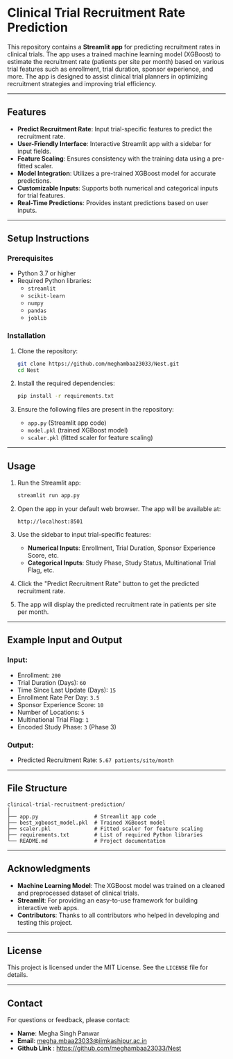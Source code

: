 # Clinical Trial Recruitment Rate Prediction

This repository contains a **Streamlit app** for predicting recruitment rates in clinical trials. The app uses a trained machine learning model (XGBoost) to estimate the recruitment rate (patients per site per month) based on various trial features such as enrollment, trial duration, sponsor experience, and more. The app is designed to assist clinical trial planners in optimizing recruitment strategies and improving trial efficiency.

---

## Features

- **Predict Recruitment Rate**: Input trial-specific features to predict the recruitment rate.
- **User-Friendly Interface**: Interactive Streamlit app with a sidebar for input fields.
- **Feature Scaling**: Ensures consistency with the training data using a pre-fitted scaler.
- **Model Integration**: Utilizes a pre-trained XGBoost model for accurate predictions.
- **Customizable Inputs**: Supports both numerical and categorical inputs for trial features.
- **Real-Time Predictions**: Provides instant predictions based on user inputs.

---

## Setup Instructions

### Prerequisites

- Python 3.7 or higher
- Required Python libraries:
  - `streamlit`
  - `scikit-learn`
  - `numpy`
  - `pandas`
  - `joblib`

### Installation

1. Clone the repository:
   ```bash
   git clone https://github.com/meghambaa23033/Nest.git
   cd Nest
   ```

2. Install the required dependencies:
   ```bash
   pip install -r requirements.txt
   ```

3. Ensure the following files are present in the repository:
   - `app.py` (Streamlit app code)
   - `model.pkl` (trained XGBoost model)
   - `scaler.pkl` (fitted scaler for feature scaling)

---

## Usage

1. Run the Streamlit app:
   ```bash
   streamlit run app.py
   ```

2. Open the app in your default web browser. The app will be available at:
   ```
   http://localhost:8501
   ```

3. Use the sidebar to input trial-specific features:
   - **Numerical Inputs**: Enrollment, Trial Duration, Sponsor Experience Score, etc.
   - **Categorical Inputs**: Study Phase, Study Status, Multinational Trial Flag, etc.

4. Click the "Predict Recruitment Rate" button to get the predicted recruitment rate.

5. The app will display the predicted recruitment rate in patients per site per month.

---

## Example Input and Output

### Input:
- Enrollment: `200`
- Trial Duration (Days): `60`
- Time Since Last Update (Days): `15`
- Enrollment Rate Per Day: `3.5`
- Sponsor Experience Score: `10`
- Number of Locations: `5`
- Multinational Trial Flag: `1`
- Encoded Study Phase: `3` (Phase 3)

### Output:
- Predicted Recruitment Rate: `5.67 patients/site/month`

---

## File Structure

```
clinical-trial-recruitment-prediction/
│
├── app.py                  # Streamlit app code
├── best_xgboost_model.pkl  # Trained XGBoost model
├── scaler.pkl              # Fitted scaler for feature scaling
├── requirements.txt        # List of required Python libraries
└── README.md               # Project documentation
```

---

## Acknowledgments

- **Machine Learning Model**: The XGBoost model was trained on a cleaned and preprocessed dataset of clinical trials.
- **Streamlit**: For providing an easy-to-use framework for building interactive web apps.
- **Contributors**: Thanks to all contributors who helped in developing and testing this project.

---

## License

This project is licensed under the MIT License. See the `LICENSE` file for details.

---

## Contact

For questions or feedback, please contact:
- **Name**: Megha Singh Panwar
- **Email**: megha.mbaa23033@iimkashipur.ac.in
- **Github Link** : https://github.com/meghambaa23033/Nest

```
